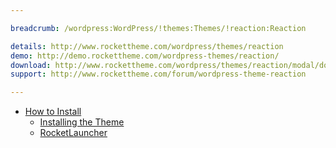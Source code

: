 ```yaml
---

breadcrumb: /wordpress:WordPress/!themes:Themes/!reaction:Reaction

details: http://www.rockettheme.com/wordpress/themes/reaction
demo: http://demo.rockettheme.com/wordpress-themes/reaction/
download: http://www.rockettheme.com/wordpress/themes/reaction/modal/downloads
support: http://www.rockettheme.com/forum/wordpress-theme-reaction

---
```


* [How to Install](../../start/themes.md#how-to-install)
    * [Installing the Theme](../../start/themes.md#installing-the-theme)
    * [RocketLauncher](../../start/rocketlauncher.md)
